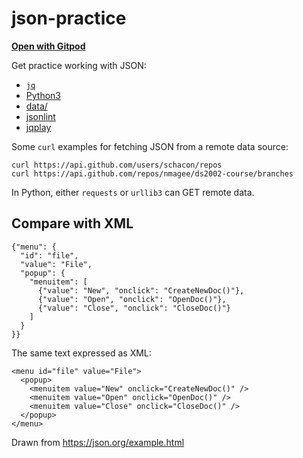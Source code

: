 # json-practice

<a href="https://gitpod.io/#https://github.com/nmagee/json-practice" target="_new"><b>Open with Gitpod</b></a>

Get practice working with JSON:

- [`jq`](jq)
- [Python3](python)
- [data/](data)
- [jsonlint](https://jsonlint.com/)
- [jqplay](https://jqplay.org/#)

Some `curl` examples for fetching JSON from a remote data source:

```
curl https://api.github.com/users/schacon/repos
curl https://api.github.com/repos/nmagee/ds2002-course/branches
```

In Python, either `requests` or `urllib3` can GET remote data.

## Compare with XML

```
{"menu": {
  "id": "file",
  "value": "File",
  "popup": {
    "menuitem": [
      {"value": "New", "onclick": "CreateNewDoc()"},
      {"value": "Open", "onclick": "OpenDoc()"},
      {"value": "Close", "onclick": "CloseDoc()"}
    ]
  }
}}
```

The same text expressed as XML:

```
<menu id="file" value="File">
  <popup>
    <menuitem value="New" onclick="CreateNewDoc()" />
    <menuitem value="Open" onclick="OpenDoc()" />
    <menuitem value="Close" onclick="CloseDoc()" />
  </popup>
</menu>
```

Drawn from https://json.org/example.html
